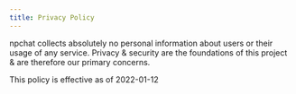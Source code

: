```yaml
---
title: Privacy Policy
---
```

npchat collects absolutely no personal information about users or their usage of any service. Privacy & security are the foundations of this project & are therefore our primary concerns.

This policy is effective as of 2022-01-12